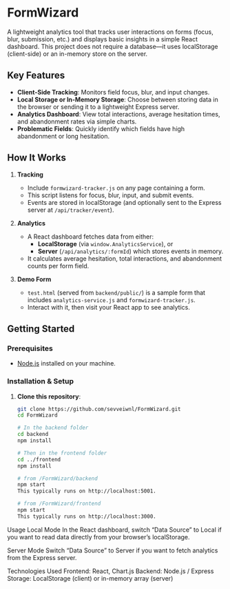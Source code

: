 # FormWizard

A lightweight analytics tool that tracks user interactions on forms (focus, blur, submission, etc.) and displays basic insights in a simple React dashboard. This project does not require a database—it uses localStorage (client-side) or an in-memory store on the server.

## Key Features

- **Client-Side Tracking**: Monitors field focus, blur, and input changes.
- **Local Storage or In-Memory Storage**: Choose between storing data in the browser or sending it to a lightweight Express server.
- **Analytics Dashboard**: View total interactions, average hesitation times, and abandonment rates via simple charts.
- **Problematic Fields**: Quickly identify which fields have high abandonment or long hesitation.

## How It Works

1. **Tracking**

   - Include `formwizard-tracker.js` on any page containing a form.
   - This script listens for focus, blur, input, and submit events.
   - Events are stored in localStorage (and optionally sent to the Express server at `/api/tracker/event`).

2. **Analytics**

   - A React dashboard fetches data from either:
     - **LocalStorage** (via `window.AnalyticsService`), or
     - **Server** (`/api/analytics/:formId`) which stores events in memory.
   - It calculates average hesitation, total interactions, and abandonment counts per form field.

3. **Demo Form**
   - `test.html` (served from `backend/public/`) is a sample form that includes `analytics-service.js` and `formwizard-tracker.js`.
   - Interact with it, then visit your React app to see analytics.

## Getting Started

### Prerequisites

- [Node.js](https://nodejs.org/) installed on your machine.

### Installation & Setup

1. **Clone this repository**:

   ```bash
   git clone https://github.com/sevveiwnl/FormWizard.git
   cd FormWizard

   # In the backend folder
   cd backend
   npm install

   # Then in the frontend folder
   cd ../frontend
   npm install

   # from /FormWizard/backend
   npm start
   This typically runs on http://localhost:5001.

   # from /FormWizard/frontend
   npm start
   This typically runs on http://localhost:3000.
   ```

Usage
Local Mode
In the React dashboard, switch “Data Source” to Local if you want to read data directly from your browser’s localStorage.

Server Mode
Switch “Data Source” to Server if you want to fetch analytics from the Express server.

Technologies Used
Frontend: React, Chart.js
Backend: Node.js / Express
Storage: LocalStorage (client) or in-memory array (server)
